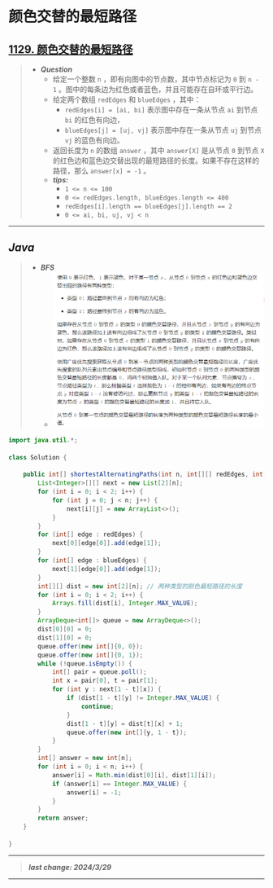 # 颜色交替的最短路径

## [1129. 颜色交替的最短路径](https://leetcode.cn/problems/shortest-path-with-alternating-colors/)

> - ***Question***
>   - 给定一个整数 `n` ，即有向图中的节点数，其中节点标记为 `0` 到 `n - 1` 。图中的每条边为红色或者蓝色，并且可能存在自环或平行边。
>   - 给定两个数组 `redEdges` 和 `blueEdges` ，其中：
>     - `redEdges[i] = [ai, bi]` 表示图中存在一条从节点 `ai` 到节点 `bi` 的红色有向边，
>     - `blueEdges[j] = [uj, vj]` 表示图中存在一条从节点 `uj` 到节点 `vj` 的蓝色有向边。
>   - 返回长度为 `n` 的数组 `answer` ，其中 `answer[X]` 是从节点 `0` 到节点 `X` 的红色边和蓝色边交替出现的最短路径的长度。如果不存在这样的路径，那么 `answer[x] = -1` 。
>   - ***tips:***
>     - `1 <= n <= 100`
>     - `0 <= redEdges.length, blueEdges.length <= 400`
>     - `redEdges[i].length == blueEdges[j].length == 2`
>     - `0 <= ai, bi, uj, vj < n`

---

## *Java*

> - ***BFS***
>   - ![image](./images/颜色交替的最短路径.png)

```java
import java.util.*;

class Solution {

    public int[] shortestAlternatingPaths(int n, int[][] redEdges, int[][] blueEdges) {
        List<Integer>[][] next = new List[2][n];
        for (int i = 0; i < 2; i++) {
            for (int j = 0; j < n; j++) {
                next[i][j] = new ArrayList<>();
            }
        }
        for (int[] edge : redEdges) {
            next[0][edge[0]].add(edge[1]);
        }
        for (int[] edge : blueEdges) {
            next[1][edge[0]].add(edge[1]);
        }
        int[][] dist = new int[2][n]; // 两种类型的颜色最短路径的长度
        for (int i = 0; i < 2; i++) {
            Arrays.fill(dist[i], Integer.MAX_VALUE);
        }
        ArrayDeque<int[]> queue = new ArrayDeque<>();
        dist[0][0] = 0;
        dist[1][0] = 0;
        queue.offer(new int[]{0, 0});
        queue.offer(new int[]{0, 1});
        while (!queue.isEmpty()) {
            int[] pair = queue.poll();
            int x = pair[0], t = pair[1];
            for (int y : next[1 - t][x]) {
                if (dist[1 - t][y] != Integer.MAX_VALUE) {
                    continue;
                }
                dist[1 - t][y] = dist[t][x] + 1;
                queue.offer(new int[]{y, 1 - t});
            }
        }
        int[] answer = new int[n];
        for (int i = 0; i < n; i++) {
            answer[i] = Math.min(dist[0][i], dist[1][i]);
            if (answer[i] == Integer.MAX_VALUE) {
                answer[i] = -1;
            }
        }
        return answer;
    }

}

```

---

> ***last change: 2024/3/29***

---

